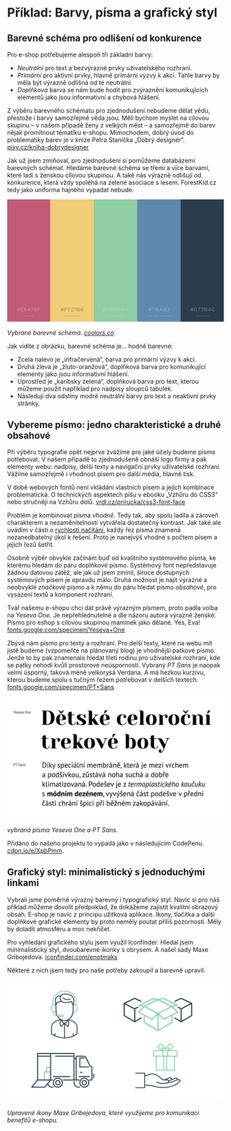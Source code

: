 # Příklad: Barvy, písma a grafický styl

## Barevné schéma pro odlišení od konkurence

Pro e-shop potřebujeme alespoň tři základní barvy: 

- *Neutrální* pro text a bezvýrazné prvky uživatelského rozhraní.
- *Primární* pro aktivní prvky, hlavně primární výzvy k akci. Tahle barvy by měla být výrazně odlišná od té neutrální.
- *Doplňková* barva se nám bude hodit pro zvýraznění komunikujících elementů jako jsou informativní a chybová hlášení. 

Z výběru barevného schématu pro zjednodušení nebudeme dělat vědu, přestože i barvy samozřejmě věda jsou. Měli bychom myslet na cílovou skupinu – v našem případě ženy z velkých měst – a samozřejmě do barev nějak promítnout tématiku e-shopu. Mimochodem, dobrý úvod do problematiky barev je v knize Petra Staníčka „Dobrý designér“. [pixy.cz/kniha-dobrydesigner](http://pixy.cz/kniha-dobrydesigner/)

Jak už jsem zmiňoval, pro zjednodušení si pomůžeme databázemi barevných schémat. Hledáme barevné schéma se třemi a více barvami, které ladí s ženskou cílovou skupinou. A také nás výrazně odlišují od konkurence, která vždy spoléhá na zelené asociace s lesem. ForestKid.cz tedy jako uniforma hajného vypadat nebude. 

![Barevné schéma pro příklad](dist/images/original/vdwd/priklad-barvy.jpg)

*Vybrané barevné schéma. [coolors.co](https://coolors.co/ef476f-ffd166-06d6a0-118ab2-073b4c)*

Jak vidíte z obrázku, barevné schéma je… hodně barevné:

- Zcela nalevo je „infračervená“, barva pro primární výzvy k akci.
- Druhá zleva je „žluto-oranžová“, doplňková barva pro komunikující elementy jako jsou informativní hlášení.
- Uprostřed je „karibsky zelená“, doplňková barva pro text, kterou můžeme použít například pro nadpisy sloupců tabulek.
- Následují dva odstíny modré neutrální barvy pro text a neaktivní prvky stránky. 


## Vybereme písmo: jedno charakteristické a druhé obsahové 

Při výběru typografie opět nejprve zvážíme pro jaké účely budeme písmo potřebovat. V našem případě to zjednodušeně obnáší logo firmy a pak elementy webu: nadpisy, delší texty a navigační prvky uživatelské rozhraní. Vážíme samozřejmě i vhodnost písem pro další média, hlavně tisk.

V době webových fontů není vkládání vlastních písem a jejich kombinace problematická. O technických aspektech píšu v ebooku „Vzhůru do CSS3“ nebo stručněji na Vzhůru dolů. [vrdl.cz/prirucka/css3-font-face](http://www.vzhurudolu.cz/prirucka/css3-font-face)

Problém je kombinovat písma *vhodně*. Tedy tak, aby spolu ladila a zároveň charakterem a nezaměnitelností vytvářela dostatečný kontrast. Jak také ale uvádím v části o [rychlosti načítání](rychlost-nacitani-proc.md), každý řez písma znamená nezanedbatelný úkol k řešení. Proto je nanejvýš vhodné s počtem písem a jejich řezů šetřit.

Osobně výběr obvykle začínám buď od kvalitního systémového písma, ke kterému hledám do páru doplňkové písmo. Systémový font nepředstavuje žádnou datovou zátěž, ale jak už jsem zmínil, široce dostupných systémových písem je opravdu málo. Druhá možnost je najít výrazné a neobvyklé *značkové* písmo a k němu do páru hledat písmo *obsahové*, pro vysázení textů a komponent rozhraní.

Tvář našemu e-shopu chci dát právě výrazným písmem, proto padla volba na *Yeseva One*. Je nepřehlédnutelné a dle názoru autora výrazně ženské. Písmo pro eshop s cílovou skupinou maminek jako dělané. Yes, Eva! [fonts.google.com/specimen/Yeseva+One](https://fonts.google.com/specimen/Yeseva+One)

Zbývá nám písmo pro texty a rozhraní. Pro delší texty, které na webu mít jistě budeme (vzpomeňte na plánovaný blog) je vhodnější patkové písmo. Jenže to by pak znamenalo hledat třetí rodinu pro uživatelské rozhraní, kde se patky nehodí kvůli prostorové neúspornosti. Vybraný *PT Sans* je naopak velmi úsporný, taková méně velkorysá Verdana. A má hezkou kurzívu, kterou budeme spolu s tučným řezem potřebovat v delších textech. [fonts.google.com/specimen/PT+Sans](https://fonts.google.com/specimen/PT+Sans)

![Typografie pro příklad](dist/images/original/vdwd/priklady-typografie.jpg)

*vybraná písma Yeseva One a PT Sans.*

Přidáno do našeho projektu to vypadá jako v následujícím CodePenu. [cdpn.io/e/XpbPmm](http://codepen.io/machal/pen/XpbPmm?editors=1100).

## Grafický styl: minimalistický s jednoduchými linkami

Vybrali jsme poměrně výrazný barevný i typografický styl. Navíc si pro náš příklad můžeme dovolit předpoklad, že dokážeme zajistit kvalitní obrazový obsah. E-shop je navíc z principu užitková aplikace. Ikony, tlačítka a další doplňkové grafické elementy by proto neměly poutat příliš pozornosti. Měly by doladit atmosféru a moc nekřičet.

Pro vyhledání grafického stylu jsem využil Iconfinder. Hledal jsem minimalistický styl, dvoubarevné ikonky s obrysem. A našel sady Maxe Gribojedova. [iconfinder.com/enotmaks](https://www.iconfinder.com/enotmaks)

Některé z nich jsem tedy pro naše potřeby zakoupil a barevně upravil.

![Ikony pro příklad](dist/images/original/vdwd/priklad-ikony.jpg)

*Upravené ikony Maxe Gribojedova, které využijeme pro komunikaci benefitů e-shopu.*

